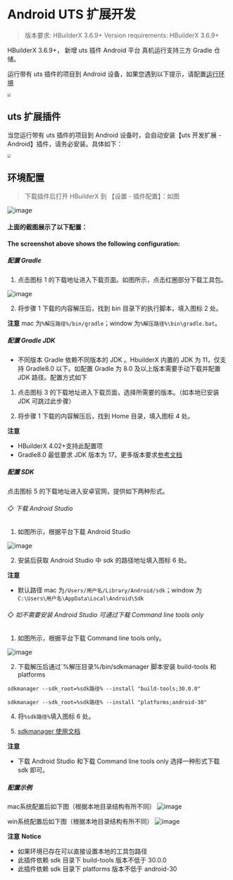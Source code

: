 # Android UTS 扩展开发

> 版本要求: HBuilderX 3.6.9+
> Version requirements: HBuilderX 3.6.9+

HBuilderX 3.6.9+， 新增 uts 插件 Android 平台 真机运行支持三方 Gradle 仓储。

运行带有 uts 插件的项目到 Android 设备，如果您遇到以下提示，请配置[运行环境](#环境配置)

<img src="https://web-ext-storage.dcloud.net.cn/hx/84E1472F-A959-4440-9C47-B8D8A4D0C9BB.png" style="zoom: 50%;" />

## uts 扩展插件

当您运行带有 uts 插件的项目到 Android 设备时，会自动安装【uts 开发扩展 - Android】插件，请务必安装。具体如下：

<img src="https://qiniu-web-assets.dcloud.net.cn/unidoc/zh/20221111171012.jpg" style="zoom: 50%" />

## 环境配置

> 下载插件后打开 HBuilderX 到 【设置 - 插件配置】：如图

![image](https://web-ext-storage.dcloud.net.cn/hx/uts-android-2.png)

#### 上面的截图展示了以下配置：
#### The screenshot above shows the following configuration:

##### 配置 Gradle

1. 点击图标 1 的下载地址进入下载页面。如图所示，点击红圈部分下载工具包。

![image](https://qiniu-web-assets.dcloud.net.cn/unidoc/zh/gradle.png)

2. 将步骤 1 下载的内容解压后，找到 bin 目录下的执行脚本，填入图标 2 处。

**注意** mac 为`%解压路径%/bin/gradle`；window 为`%解压路径%\bin\gradle.bat`。

##### 配置 Gradle JDK

- 不同版本 Gradle 依赖不同版本的 JDK 。HbuilderX 内置的 JDK 为 11，仅支持 Gradle8.0 以下。如配置 Gradle 为 8.0 及以上版本需要手动下载并配置 JDK 路径。配置方式如下

1. 点击图标 3 的下载地址进入下载页面，选择所需要的版本。（如本地已安装 JDK 可跳过此步骤）

2. 将步骤 1 下载的内容解压后，找到 Home 目录，填入图标 4 处。

**注意**

- HBuilderX 4.02+支持此配置项
- Gradle8.0 最低要求 JDK 版本为 17。更多版本要求[参考文档](https://developer.android.google.cn/build/releases/past-releases?hl=zh-cn)

##### 配置 SDK

点击图标 5 的下载地址进入安卓官网，提供如下两种形式。

###### ◇ 下载 Android Studio

1. 如图所示，根据平台下载 Android Studio

![image](https://qiniu-web-assets.dcloud.net.cn/unidoc/zh/sdk-2.png)

2. 安装后获取 Android Studio 中 sdk 的路径地址填入图标 6 处。

**注意**

- 默认路径 mac 为`/Users/用户名/Library/Android/sdk`；window 为`C:\Users\用户名\AppData\Local\Android\Sdk`

###### ◇ 如不需要安装 Android Studio 可通过下载 Command line tools only

1. 如图所示，根据平台下载 Command line tools only。

![image](https://qiniu-web-assets.dcloud.net.cn/unidoc/zh/sdk.png)

2. 下载解压后通过`%解压目录%/bin/sdkmanager 脚本安装 build-tools 和 platforms

```
sdkmanager --sdk_root=%sdk路径% --install "build-tools;30.0.0"

sdkmanager --sdk_root=%sdk路径% --install "platforms;android-30"
```

4. 将`%sdk路径%`填入图标 6 处。

5. [sdkmanager 使用文档](https://developer.android.google.cn/studio/command-line/sdkmanager)

**注意**

- 下载 Android Studio 和下载 Command line tools only 选择一种形式下载 sdk 即可。

##### 配置示例

mac系统配置后如下图（根据本地目录结构有所不同）
![image](https://web-ext-storage.dcloud.net.cn/hx/uts-android-1.png)

win系统配置后如下图（根据本地目录结构有所不同）
![image](https://web-ext-storage.dcloud.net.cn/hx/uts-android-3.png)


**注意**
**Notice**

- 如果环境已存在可以直接设置本地的工具包路径
- 此插件依赖 sdk 目录下 build-tools 版本不低于 30.0.0
- 此插件依赖 sdk 目录下 platforms 版本不低于 android-30
